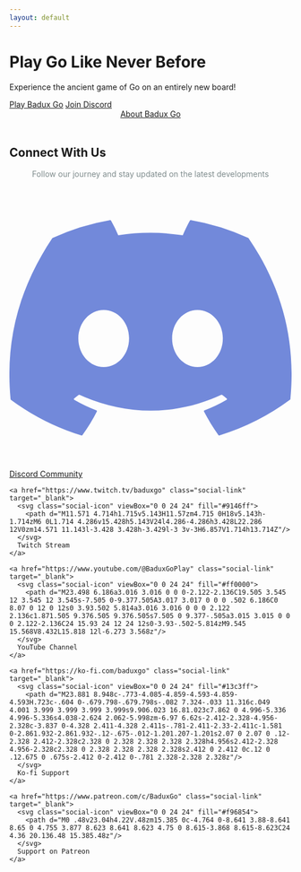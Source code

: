 ```yaml
---
layout: default
---
```


<div class="hero-section">
  <h1 class="hero-title">Play Go Like Never Before</h1>
  <p class="hero-subtitle">Experience the ancient game of Go on an entirely new board!</p>
  
  <div class="cta-buttons">
    <a href="http://baduxgo.com" class="cta-button cta-primary" target="_blank">Play Badux Go</a>
    <a href="https://discord.gg/99C5gcTcrw" class="cta-button cta-secondary" target="_blank">Join Discord</a>
  </div>
</div>

<div style="text-align: center; margin: 0 0 3rem 0;">
  <a href="/baduxgo/" class="cta-button cta-tertiary">About Badux Go</a>
</div>

<div class="social-section">
  <h2 class="social-title">Connect With Us</h2>
  <p style="text-align: center; color: #7f8c8d;">Follow our journey and stay updated on the latest developments</p>
  
  <div class="social-links">
    <a href="https://discord.gg/99C5gcTcrw" class="social-link" target="_blank">
      <svg class="social-icon" viewBox="0 0 24 24" fill="#7289da">
        <path d="M20.317 4.37a19.791 19.791 0 0 0-4.885-1.515.074.074 0 0 0-.079.037c-.21.375-.444.864-.608 1.25a18.27 18.27 0 0 0-5.487 0 12.64 12.64 0 0 0-.617-1.25.077.077 0 0 0-.079-.037A19.736 19.736 0 0 0 3.677 4.37a.07.07 0 0 0-.032.027C.533 9.046-.32 13.58.099 18.057a.082.082 0 0 0 .031.057 19.9 19.9 0 0 0 5.993 3.03.078.078 0 0 0 .084-.028 14.09 14.09 0 0 0 1.226-1.994.076.076 0 0 0-.041-.106 13.107 13.107 0 0 1-1.872-.892.077.077 0 0 1-.008-.128 10.2 10.2 0 0 0 .372-.292.074.074 0 0 1 .077-.01c3.928 1.793 8.18 1.793 12.062 0a.074.074 0 0 1 .078.01c.12.098.246.198.373.292a.077.077 0 0 1-.006.127 12.299 12.299 0 0 1-1.873.892.077.077 0 0 0-.041.107c.36.698.772 1.362 1.225 1.993a.076.076 0 0 0 .084.028 19.839 19.839 0 0 0 6.002-3.03.077.077 0 0 0 .032-.054c.5-5.177-.838-9.674-3.549-13.66a.061.061 0 0 0-.031-.03zM8.02 15.33c-1.183 0-2.157-1.085-2.157-2.419 0-1.333.956-2.419 2.157-2.419 1.21 0 2.176 1.096 2.157 2.42 0 1.333-.956 2.418-2.157 2.418zm7.975 0c-1.183 0-2.157-1.085-2.157-2.419 0-1.333.955-2.419 2.157-2.419 1.21 0 2.176 1.096 2.157 2.42 0 1.333-.946 2.418-2.157 2.418z"/>
      </svg>
      Discord Community
    </a>
    
    <a href="https://www.twitch.tv/baduxgo" class="social-link" target="_blank">
      <svg class="social-icon" viewBox="0 0 24 24" fill="#9146ff">
        <path d="M11.571 4.714h1.715v5.143H11.57zm4.715 0H18v5.143h-1.714zM6 0L1.714 4.286v15.428h5.143V24l4.286-4.286h3.428L22.286 12V0zm14.571 11.143l-3.428 3.428h-3.429l-3 3v-3H6.857V1.714h13.714Z"/>
      </svg>
      Twitch Stream
    </a>
    
    <a href="https://www.youtube.com/@BaduxGoPlay" class="social-link" target="_blank">
      <svg class="social-icon" viewBox="0 0 24 24" fill="#ff0000">
        <path d="M23.498 6.186a3.016 3.016 0 0 0-2.122-2.136C19.505 3.545 12 3.545 12 3.545s-7.505 0-9.377.505A3.017 3.017 0 0 0 .502 6.186C0 8.07 0 12 0 12s0 3.93.502 5.814a3.016 3.016 0 0 0 2.122 2.136c1.871.505 9.376.505 9.376.505s7.505 0 9.377-.505a3.015 3.015 0 0 0 2.122-2.136C24 15.93 24 12 24 12s0-3.93-.502-5.814zM9.545 15.568V8.432L15.818 12l-6.273 3.568z"/>
      </svg>
      YouTube Channel
    </a>
    
    <a href="https://ko-fi.com/baduxgo" class="social-link" target="_blank">
      <svg class="social-icon" viewBox="0 0 24 24" fill="#13c3ff">
        <path d="M23.881 8.948c-.773-4.085-4.859-4.593-4.859-4.593H.723c-.604 0-.679.798-.679.798s-.082 7.324-.033 11.316c.049 4.001 3.999 3.999 3.999 3.999s9.906.023 16.81.023c7.862 0 4.996-5.336 4.996-5.336s4.038-2.624 2.062-5.998zm-6.97 6.62s-2.412-2.328-4.956-2.328c-3.837 0-4.328 2.411-4.328 2.411s-.781-2.411-2.33-2.411c-1.581 0-2.861.932-2.861.932-.12-.675-.012-1.201.207-1.201s2.07 0 2.07 0 .12-2.328 2.412-2.328c2.328 0 2.328 2.328 2.328 2.328h4.956s2.412-2.328 4.956-2.328c2.328 0 2.328 2.328 2.328 2.328s2.412 0 2.412 0c.12 0 .12.675 0 .675s-2.412 0-2.412 0-.781 2.328-2.328 2.328z"/>
      </svg>
      Ko-fi Support
    </a>

    <a href="https://www.patreon.com/c/BaduxGo" class="social-link" target="_blank">
      <svg class="social-icon" viewBox="0 0 24 24" fill="#f96854">
        <path d="M0 .48v23.04h4.22V.48zm15.385 0c-4.764 0-8.641 3.88-8.641 8.65 0 4.755 3.877 8.623 8.641 8.623 4.75 0 8.615-3.868 8.615-8.623C24 4.36 20.136.48 15.385.48z"/>
      </svg>
      Support on Patreon
    </a>
  </div>
</div>
